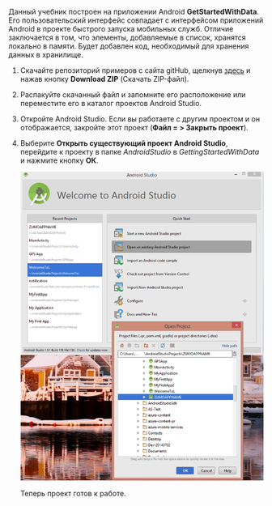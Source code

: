 Данный учебник построен на приложении Android **GetStartedWithData**. Его пользовательский интерфейс совпадает с интерфейсом приложений Android в проекте быстрого запуска мобильных служб. Отличие заключается в том, что элементы, добавляемые в список, хранятся локально в памяти. Будет добавлен код, необходимый для хранения данных в хранилище.


1. Скачайте репозиторий примеров с сайта gitHub, щелкнув <a href="https://github.com/Azure/mobile-services-samples" target="blank">здесь</a> и нажав кнопку **Download ZIP** (Скачать ZIP-файл).

2. Распакуйте скачанный файл и запомните его расположение или переместите его в каталог проектов Android Studio.

3. Откройте Android Studio. Если вы работаете с другим проектом и он отображается, закройте этот проект (**Файл = > Закрыть проект**).

4. Выберите **Открыть существующий проект Android Studio**, перейдите к проекту в папке *AndroidStudio* в *GettingStartedWithData* и нажмите кнопку **ОК**.


 	![](./media/mobile-services-android-get-started/android-studio-import-project.png)

	Теперь проект готов к работе.
 

<!---HONumber=July15_HO2-->